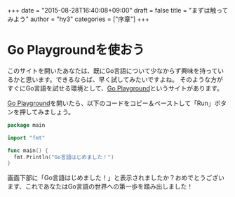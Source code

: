 +++
date = "2015-08-28T16:40:08+09:00"
draft = false
title = "まずは触ってみよう"
author = "hy3"
categories = ["序章"]
+++

# Go Playgroundを使おう

このサイトを開いたあなたは、既にGo言語について少なからず興味を持っているかと思います。できるならば、早く試してみたいですよね。
そのような方がすぐにGo言語を試せる環境として、[Go Playground](http://play.golang.org/)というサイトがあります。

[Go Playground](http://play.golang.org/)を開いたら、以下のコードをコピー＆ペーストして「Run」ボタンを押してみましょう。

```go
package main

import "fmt"

func main() {
  fmt.Println("Go言語はじめました！")
}
```

画面下部に「Go言語はじめました！」と表示されましたか？おめでとうございます、これであなたはGo言語の世界への第一歩を踏み出しました！
